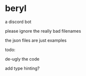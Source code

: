 # beryl
a discord bot

please ignore the really bad filenames

the json files are just examples

todo:

de-ugly the code

add type hinting?
